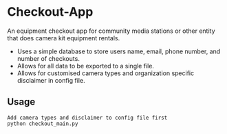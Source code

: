 # Checkout-App

   <p>An equipment checkout app for community media stations or other entity that does camera kit equipment rentals.</p>
      <ul>
      <li>Uses a simple database to store users name, email, phone number, and number of checkouts.</li>
      <li>Allows for all data to be exported to a single file.</li>
      <li>Allows for customised camera types and organization specific disclaimer in config file.</li>
      </ul>

## Usage 
    Add camera types and disclaimer to config file first
    python checkout_main.py
